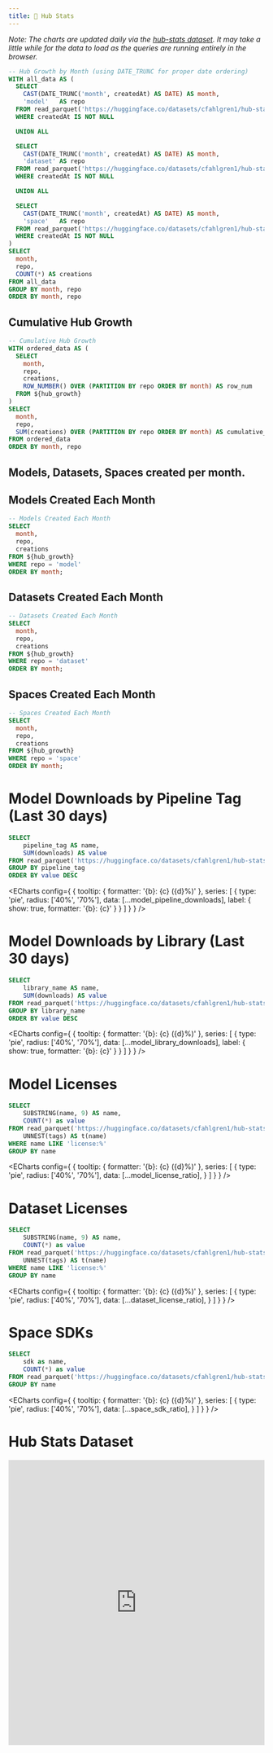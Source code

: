 ```yaml
---
title: 🤗 Hub Stats
---
```


_Note: The charts are updated daily via the <a class="font-bold text-blue" href="https://huggingface.co/datasets/cfahlgren1/hub-stats" target="_blank" rel="noopener noreferrer">hub-stats dataset</a>. It may take a little while for the data to load as the queries are running entirely in the browser._

```sql hub_growth
-- Hub Growth by Month (using DATE_TRUNC for proper date ordering)
WITH all_data AS (
  SELECT 
    CAST(DATE_TRUNC('month', createdAt) AS DATE) AS month, 
    'model'   AS repo 
  FROM read_parquet('https://huggingface.co/datasets/cfahlgren1/hub-stats/resolve/main/models.parquet?download=true')
  WHERE createdAt IS NOT NULL

  UNION ALL

  SELECT 
    CAST(DATE_TRUNC('month', createdAt) AS DATE) AS month, 
    'dataset' AS repo 
  FROM read_parquet('https://huggingface.co/datasets/cfahlgren1/hub-stats/resolve/main/datasets.parquet')
  WHERE createdAt IS NOT NULL

  UNION ALL

  SELECT 
    CAST(DATE_TRUNC('month', createdAt) AS DATE) AS month, 
    'space'   AS repo 
  FROM read_parquet('https://huggingface.co/datasets/cfahlgren1/hub-stats/resolve/main/spaces.parquet?download=true')
  WHERE createdAt IS NOT NULL
)
SELECT
  month,
  repo,
  COUNT(*) AS creations
FROM all_data
GROUP BY month, repo
ORDER BY month, repo
```

## Cumulative Hub Growth

```sql cumulative_growth_by_repo
-- Cumulative Hub Growth
WITH ordered_data AS (
  SELECT
    month,
    repo,
    creations,
    ROW_NUMBER() OVER (PARTITION BY repo ORDER BY month) AS row_num
  FROM ${hub_growth}
)
SELECT
  month,
  repo,
  SUM(creations) OVER (PARTITION BY repo ORDER BY month) AS cumulative_creations
FROM ordered_data
ORDER BY month, repo
```

<AreaChart 
    data={cumulative_growth_by_repo}
    x=month
    y=cumulative_creations
    series=repo
    yFmt='#,##0.00,,"M"'
    xFmt='MMM yyyy'
/>

## Models, Datasets, Spaces created per month.

<BarChart 
    data={hub_growth}
    x=month
    xFmt='MMM yyyy'
    y=creations
    series=repo
/>

## Models Created Each Month

```sql model_creations_by_month
-- Models Created Each Month
SELECT
  month,
  repo,
  creations
FROM ${hub_growth}
WHERE repo = 'model'
ORDER BY month;
```

<AreaChart 
    data={model_creations_by_month}
    x=month
    xFmt='MMM yyyy'
    labels=true
    y=creations
/>

## Datasets Created Each Month

```sql dataset_creations_by_month
-- Datasets Created Each Month
SELECT
  month,
  repo,
  creations
FROM ${hub_growth}
WHERE repo = 'dataset'
ORDER BY month;
```
<AreaChart 
    data={dataset_creations_by_month}
    x=month
    xFmt='MMM yyyy'
    y=creations
    labels=true
/>

## Spaces Created Each Month

```sql space_creations_by_month
-- Spaces Created Each Month
SELECT
  month,
  repo,
  creations
FROM ${hub_growth}
WHERE repo = 'space'
ORDER BY month;
```

<AreaChart 
    data={space_creations_by_month}
    x=month
    xFmt='MMM yyyy'
    y=creations
    labels=true
/>

# Model Downloads by Pipeline Tag (Last 30 days)

```sql model_pipeline_downloads
SELECT
    pipeline_tag AS name,
    SUM(downloads) AS value
FROM read_parquet('https://huggingface.co/datasets/cfahlgren1/hub-stats/resolve/main/models.parquet?download=true')
GROUP BY pipeline_tag
ORDER BY value DESC
```

<DataTable data={model_pipeline_downloads} search=true>
  <Column id="name" title="Pipeline Tag" />
  <Column id="value" title="Downloads Last 30 Days" fmt='#,##0.00,,"M"' />
</DataTable>


<ECharts config={
    {
        tooltip: {
            formatter: '{b}: {c} ({d}%)'
        },
        series: [
            {
                type: 'pie',
                radius: ['40%', '70%'],
                data: [...model_pipeline_downloads],
                label: {
                    show: true,
                    formatter: '{b}: {c}'
                }
            }
        ]
    }
}
/>

# Model Downloads by Library (Last 30 days)

```sql model_library_downloads
SELECT
    library_name AS name,
    SUM(downloads) AS value
FROM read_parquet('https://huggingface.co/datasets/cfahlgren1/hub-stats/resolve/main/models.parquet?download=true')
GROUP BY library_name
ORDER BY value DESC
```

<DataTable data={model_library_downloads} search=true>
  <Column id="name" title="Library" />
  <Column id="value" title="Downloads Last 30 Days" fmt='#,##0.00,,"M"' />
</DataTable>


<ECharts config={
    {
        tooltip: {
            formatter: '{b}: {c} ({d}%)'
        },
        series: [
            {
                type: 'pie',
                radius: ['40%', '70%'],
                data: [...model_library_downloads],
                label: {
                    show: true,
                    formatter: '{b}: {c}'
                }
            }
        ]
    }
}
/>

# Model Licenses

```sql model_license_ratio
SELECT
    SUBSTRING(name, 9) AS name,
    COUNT(*) as value
FROM read_parquet('https://huggingface.co/datasets/cfahlgren1/hub-stats/resolve/main/models.parquet?download=true'),
    UNNEST(tags) AS t(name)
WHERE name LIKE 'license:%'
GROUP BY name
```

<ECharts config={
    {
        tooltip: {
            formatter: '{b}: {c} ({d}%)'
        },
      series: [
        {
          type: 'pie',
          radius: ['40%', '70%'],
          data: [...model_license_ratio],
        }
      ]
      }
    }
/>

# Dataset Licenses

```sql dataset_license_ratio
SELECT
    SUBSTRING(name, 9) AS name,
    COUNT(*) as value
FROM read_parquet('https://huggingface.co/datasets/cfahlgren1/hub-stats/resolve/main/datasets.parquet?download=true'),
    UNNEST(tags) AS t(name)
WHERE name LIKE 'license:%'
GROUP BY name
```

<ECharts config={
    {
        tooltip: {
            formatter: '{b}: {c} ({d}%)'
        },
      series: [
        {
          type: 'pie',
          radius: ['40%', '70%'],
          data: [...dataset_license_ratio],
        }
      ]
      }
    }
/>

# Space SDKs

```sql space_sdk_ratio
SELECT
    sdk as name,
    COUNT(*) as value
FROM read_parquet('https://huggingface.co/datasets/cfahlgren1/hub-stats/resolve/main/spaces.parquet?download=true')
GROUP BY name
```


<ECharts config={
    {
        tooltip: {
            formatter: '{b}: {c} ({d}%)'
        },
      series: [
        {
          type: 'pie',
          radius: ['40%', '70%'],
          data: [...space_sdk_ratio],
        }
      ]
      }
    }
/>

# Hub Stats Dataset
<iframe
  src="https://huggingface.co/datasets/cfahlgren1/hub-stats/embed/viewer/datasets/train"
  frameborder="0"
  width="100%"
  height="560px"
></iframe>

